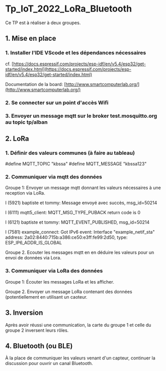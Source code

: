 # Tp_IoT_2022_LoRa_Bluetooth

Ce TP est à réaliser à deux groupes.

## 1. Mise en place

### 1. Installer l'IDE VScode et les dépendances nécessaires

cf. [https://docs.espressif.com/projects/esp-idf/en/v5.4/esp32/get-started/index.html](https://docs.espressif.com/projects/esp-idf/en/v5.4/esp32/get-started/index.html)

Documentation de la board: [http://www.smartcomputerlab.org/](http://www.smartcomputerlab.org/)

### 2. Se connecter sur un point d'accès Wifi

### 3. Envoyer un message mqtt sur le broker test.mosquitto.org au topic tp/alban

## 2. LoRa

### 1. Définir des valeurs communes (à faire au tableau)

 #define MQTT_TOPIC "kbssa"
 #define MQTT_MESSAGE "kbssa123"

### 2. Communiquer via mqtt des données

Groupe 1: Envoyer un message mqtt donnant les valeurs nécessaires à une reception via LoRa.

I (5921) baptiste et tommy: Message envoyé avec succès, msg_id=50214

I (6111) mqtt5_client: MQTT_MSG_TYPE_PUBACK return code is 0

I (6121) baptiste et tommy: MQTT_EVENT_PUBLISHED, msg_id=50214

I (7581) example_connect: Got IPv6 event: Interface "example_netif_sta" address: 2a02:8440:715b:a386:ce50:e3ff:fe99:2d50, type: ESP_IP6_ADDR_IS_GLOBAL

Groupe 2. Ecouter les messages mqtt en en déduire les valeurs pour un envoi de données via Lora.



### 3. Communiquer via LoRa des données

Groupe 1: Écouter les messages LoRa et les afficher.

Groupe 2. Envoyer un message LoRa contenant des données (potentiellement en utilisant un caoteur.

## 3. Inversion

Après avoir réussi une communication, la carte du groupe 1 et celle du groupe 2 inversent leurs rôles.

## 4. Bluetooth (ou BLE)

À la place de communiquer les valeurs venant d'un capteur, continuer la discussion pour ouvrir un canal Bluetooth.


